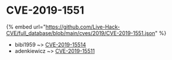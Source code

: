 # CVE-2019-1551
{% embed url="https://github.com/Live-Hack-CVE/full_database/blob/main/cves/2019/CVE-2019-1551.json" %}

* bibi1959 ~> [CVE-2019-15514](https://www.alice-snow.ru/2019/database/cve-2019-1551/cve-2019-15514-bibi1959)
* adenkiewicz ~> [CVE-2019-15511](https://www.alice-snow.ru/2019/database/cve-2019-1551/cve-2019-15511-adenkiewicz)